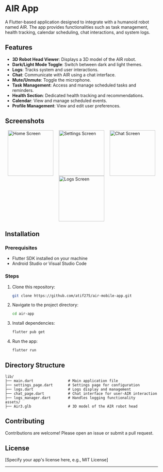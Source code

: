 
# AIR App

A Flutter-based application designed to integrate with a humanoid robot named AIR. The app provides functionalities such as task management, health tracking, calendar scheduling, chat interactions, and system logs.

## Features

- **3D Robot Head Viewer**: Displays a 3D model of the AIR robot.
- **Dark/Light Mode Toggle**: Switch between dark and light themes.
- **Logs**: Tracks system and user interactions.
- **Chat**: Communicate with AIR using a chat interface.
- **Mute/Unmute**: Toggle the microphone.
- **Task Management**: Access and manage scheduled tasks and reminders.
- **Health Section**: Dedicated health tracking and recommendations.
- **Calendar**: View and manage scheduled events.
- **Profile Management**: View and edit user preferences.

## Screenshots

<div style="display: flex; justify-content: space-around; flex-wrap: wrap;">
  <img src="./Simulator%20Screenshot%20-%20iPhone%2015%20Pro.png" alt="Home Screen" width="150"/>
  <img src="./Simulator%20Screenshot%20Settings%20-%20iPhone%2015%20Pro.png" alt="Settings Screen" width="150"/>
  <img src="./Simulator%20Screenshot%20Chat%20-%20iPhone%2015%20Pro.png" alt="Chat Screen" width="150"/>
  <img src="./Simulator%20Screenshot%20Logs-%20iPhone%2015%20Pro.png" alt="Logs Screen" width="150"/>
</div>

## Installation

### Prerequisites

- Flutter SDK installed on your machine
- Android Studio or Visual Studio Code

### Steps

1. Clone this repository:
   ```bash
   git clone https://github.com/atif275/air-mobile-app.git
   ```
2. Navigate to the project directory:
   ```bash
   cd air-app
   ```
3. Install dependencies:
   ```bash
   flutter pub get
   ```
4. Run the app:
   ```bash
   flutter run
   ```

## Directory Structure

```
lib/
├── main.dart                # Main application file
├── settings_page.dart       # Settings page for configuration
├── logs.dart                # Logs display and management
├── chat_page.dart           # Chat interface for user-AIR interaction
├── logs_manager.dart        # Handles logging functionality
assets/
├── Air3.glb                 # 3D model of the AIR robot head
```

## Contributing

Contributions are welcome! Please open an issue or submit a pull request.

## License

[Specify your app's license here, e.g., MIT License]

---
